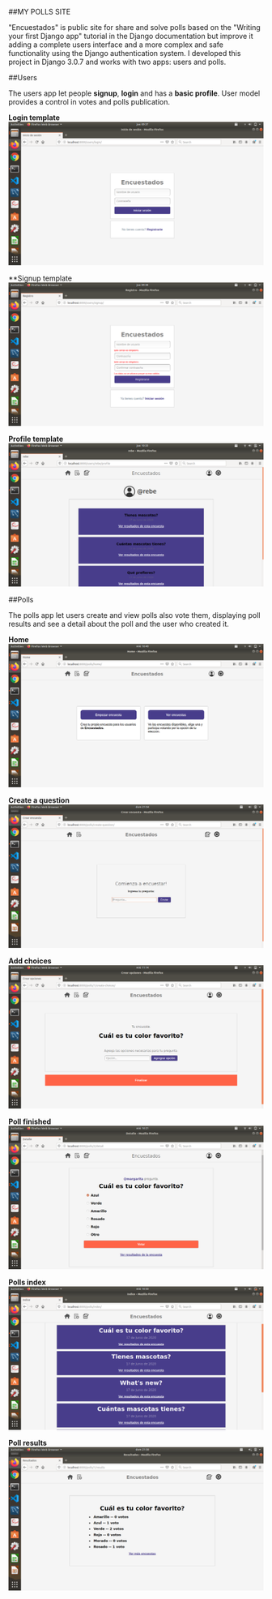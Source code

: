 ##MY POLLS SITE

"Encuestados" is public site for share and solve polls based on the "Writing your first Django app" tutorial
in the Django documentation but improve it adding a complete users interface and a more complex and safe functionality
using the Django authentication system. I developed this project in Django 3.0.7 and works with two apps: users and polls.

##Users

The users app let people **signup**, **login** and has a **basic profile**. User model provides a control in votes and 
polls publication.

**Login template**
![Screenshot](README_screenshots/Screenshot_1.png)

**Signup template
![Screenshot](README_screenshots/Screenshot_2.png)

**Profile template**
![Screenshot](README_screenshots/Screenshot_9.png)

##Polls

The polls app let users create and view polls also vote them, displaying poll results and see a detail about 
the poll and the user who created it.

**Home**
![Screenshot](README_screenshots/Screenshot_3.png)

**Create a question**
![Screenshot](README_screenshots/Screenshot_4.png)

**Add choices**
![Screenshot](README_screenshots/Screenshot_5.png)

**Poll finished**
![Screenshot](README_screenshots/Screenshot_6.png)

**Polls index**
![Screenshot](README_screenshots/Screenshot_7.png)

**Poll results**
![Screenshot](README_screenshots/Screenshot_8.png)


